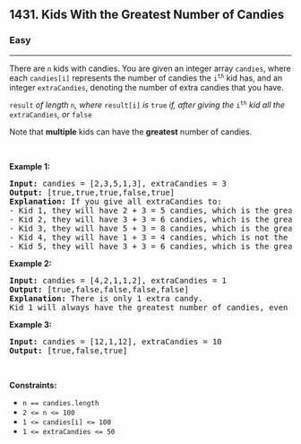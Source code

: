 <h2>1431. Kids With the Greatest Number of Candies</h2><h3>Easy</h3><hr><div><p><font papago-id="16" papago-translate="translated">There are </font><code>n</code><font papago-id="17" papago-translate="translated"> kids with candies. You are given an integer array </font><code>candies</code><font papago-id="18" papago-translate="translated">, where each </font><code>candies[i]</code><font papago-id="19" papago-translate="translated"> represents the number of candies the </font><code>i<sup>th</sup></code><font papago-id="20" papago-translate="translated"> kid has, and an integer </font><code>extraCandies</code><font papago-id="21" papago-translate="translated">, denoting the number of extra candies that you have.</font></p>

<p><code>result</code><font papago-translate="splited"><em papago-id="22" papago-translate="translated"> of length </em></font><code>n</code><font papago-translate="splited"><em papago-id="23" papago-translate="translated">, where </em></font><code>result[i]</code><font papago-translate="splited"><em papago-id="24" papago-translate="translated"> is </em></font><code>true</code><font papago-translate="splited"><em papago-id="25" papago-translate="translated"> if, after giving the </em></font><code>i<sup>th</sup></code><font papago-translate="splited"><em papago-id="26" papago-translate="translated"> kid all the </em></font><code>extraCandies</code><font papago-translate="splited"><em papago-id="27" papago-translate="translated">, or </em></font><code>false</code></p>

<p papago-id="28" papago-translate="cached">Note that <strong papago-id="29">multiple</strong> kids can have the <strong papago-id="31">greatest</strong> number of candies.</p>

<p>&nbsp;</p>
<p><strong papago-id="29" papago-translate="translated">Example 1:</strong></p>

<pre papago-id="30" papago-translate="cached"><strong papago-id="30">Input:</strong> candies = [2,3,5,1,3], extraCandies = 3
<strong papago-id="32">Output:</strong> [true,true,true,false,true] 
<strong papago-id="34">Explanation:</strong> If you give all extraCandies to:
- Kid 1, they will have 2 + 3 = 5 candies, which is the greatest among the kids.
- Kid 2, they will have 3 + 3 = 6 candies, which is the greatest among the kids.
- Kid 3, they will have 5 + 3 = 8 candies, which is the greatest among the kids.
- Kid 4, they will have 1 + 3 = 4 candies, which is not the greatest among the kids.
- Kid 5, they will have 3 + 3 = 6 candies, which is the greatest among the kids.
</pre>

<p><strong papago-id="31" papago-translate="translated">Example 2:</strong></p>

<pre papago-id="32" papago-translate="cached"><strong papago-id="32">Input:</strong> candies = [4,2,1,1,2], extraCandies = 1
<strong papago-id="34">Output:</strong> [true,false,false,false,false] 
<strong papago-id="36">Explanation:</strong> There is only 1 extra candy.
Kid 1 will always have the greatest number of candies, even if a different kid is given the extra candy.
</pre>

<p><strong>Example 3:</strong></p>

<pre><strong>Input:</strong> candies = [12,1,12], extraCandies = 10
<strong>Output:</strong> [true,false,true]
</pre>

<p>&nbsp;</p>
<p><strong>Constraints:</strong></p>

<ul>
	<li><code>n == candies.length</code></li>
	<li><code>2 &lt;= n &lt;= 100</code></li>
	<li><code>1 &lt;= candies[i] &lt;= 100</code></li>
	<li><code>1 &lt;= extraCandies &lt;= 50</code></li>
</ul>
</div>